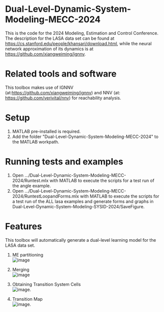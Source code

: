 # Dual-Level-Dynamic-System-Modeling-MECC-2024
This is the code for the 2024 Modeling, Estimation and Control Conference. The description for the LASA data set can be found at https://cs.stanford.edu/people/khansari/download.html, while the neural network approximation of its dynamics is at https://github.com/xiangweiming/ignnv.

# Related tools and software
This toolbox makes use of IGNNV (at:https://github.com/xiangweiming/ignnv) and NNV (at: https://github.com/verivital/nnv) for reachability analysis.

# Setup
1. MATLAB pre-installed is required.
2. Add the folder "Dual-Level-Dynamic-System-Modeling-MECC-2024" to the MATLAB workpath.

# Running tests and examples

1. Open .../Dual-Level-Dynamic-System-Modeling-MECC-2024/Runtest.mlx with MATLAB to execute the scripts for a test run of the angle example.
2. Open .../Dual-Level-Dynamic-System-Modeling-MECC-2024/RuntestLoopandForms.mlx with MATLAB to execute the scripts for a test run of the ALL lasa examples and generate forms and graphs in Dual-Level-Dynamic-System-Modeling-SYSID-2024/SaveFigure.

# Features
This toolbox will automatically generate a dual-level learning model for the LASA data set.

1. ME partitioning\
![image](https://github.com/aicpslab/Dual-Level-Dynamic-System-Modeling-SYSID-2024/blob/main/Results/png/6.JShape_SamplesPartitionsFig.png)

2. Merging\
![image](https://github.com/aicpslab/Dual-Level-Dynamic-System-Modeling-SYSID-2024/blob/main/Results/png/6.JShape_Merge.png)

3. Obtaining Transition System Cells\
![image](https://github.com/aicpslab/Dual-Level-Dynamic-System-Modeling-SYSID-2024/blob/main/Results/png/6.JShape_AbstractionPartitions.png).

4. Transition Map\
 ![image](https://github.com/aicpslab/Dual-Level-Dynamic-System-Modeling-SYSID-2024/blob/main/Results/png/6.JShape_AbstractionMap.png).  

